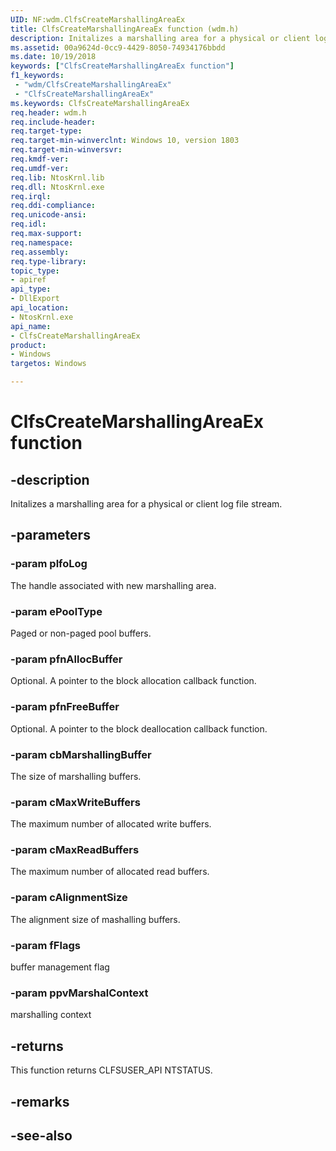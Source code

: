 ```yaml
---
UID: NF:wdm.ClfsCreateMarshallingAreaEx
title: ClfsCreateMarshallingAreaEx function (wdm.h)
description: Initalizes a marshalling area for a physical or client log file stream.
ms.assetid: 00a9624d-0cc9-4429-8050-74934176bbdd
ms.date: 10/19/2018
keywords: ["ClfsCreateMarshallingAreaEx function"]
f1_keywords:
 - "wdm/ClfsCreateMarshallingAreaEx"
 - "ClfsCreateMarshallingAreaEx"
ms.keywords: ClfsCreateMarshallingAreaEx
req.header: wdm.h
req.include-header:
req.target-type:
req.target-min-winverclnt: Windows 10, version 1803
req.target-min-winversvr:
req.kmdf-ver:
req.umdf-ver:
req.lib: NtosKrnl.lib
req.dll: NtosKrnl.exe
req.irql: 
req.ddi-compliance:
req.unicode-ansi:
req.idl:
req.max-support:
req.namespace:
req.assembly:
req.type-library: 
topic_type: 
- apiref
api_type: 
- DllExport
api_location:
- NtosKrnl.exe
api_name: 
- ClfsCreateMarshallingAreaEx
product:
- Windows
targetos: Windows

---
```


# ClfsCreateMarshallingAreaEx function


## -description

Initalizes a marshalling area for a physical or client log file stream.

## -parameters

### -param plfoLog
The handle associated with new marshalling area.

### -param ePoolType
Paged or non-paged pool buffers.

### -param pfnAllocBuffer
Optional. A pointer to the block allocation callback function.

### -param pfnFreeBuffer
Optional. A pointer to the block deallocation callback function.

### -param cbMarshallingBuffer
The size of marshalling buffers.

### -param cMaxWriteBuffers
The maximum number of allocated write buffers.

### -param cMaxReadBuffers
The maximum number of allocated read buffers.

### -param cAlignmentSize
The alignment size of mashalling buffers.

### -param fFlags
buffer management flag

### -param ppvMarshalContext
marshalling context

## -returns
This function returns CLFSUSER_API NTSTATUS.
## -remarks

## -see-also
